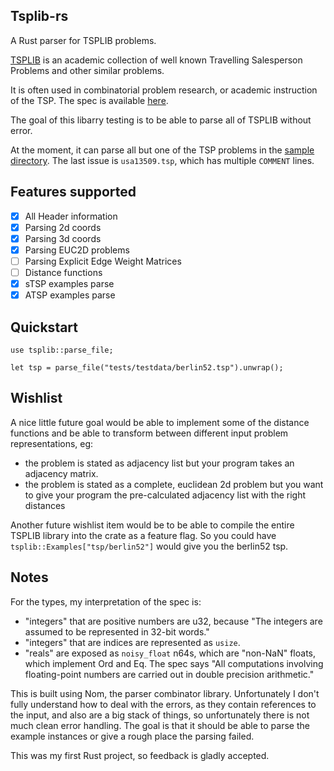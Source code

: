 Tsplib-rs
---------

A Rust parser for TSPLIB problems.

[TSPLIB](http://elib.zib.de/pub/mp-testdata/tsp/tsplib/tsplib.html) is an academic collection of well known Travelling Salesperson Problems and other similar problems.

It is often used in combinatorial problem research, or academic instruction of the TSP. The spec is available [here](http://comopt.ifi.uni-heidelberg.de/software/TSPLIB95/tsp95.pdf).

The goal of this libarry testing is to be able to parse all of TSPLIB without error.

At the moment, it can parse all but one of the TSP problems in the [sample directory](http://comopt.ifi.uni-heidelberg.de/software/TSPLIB95/tsp/). The last issue is `usa13509.tsp`, which has multiple `COMMENT` lines.


Features supported
-------------

- [x] All Header information
- [x] Parsing 2d coords
- [x] Parsing 3d coords
- [x] Parsing EUC2D problems
- [ ] Parsing Explicit Edge Weight Matrices
- [ ] Distance functions
- [x] sTSP examples parse
- [x] ATSP examples parse

Quickstart
---
```
use tsplib::parse_file;

let tsp = parse_file("tests/testdata/berlin52.tsp").unwrap();
```

Wishlist
--------
A nice little future goal would be able to implement some of the distance functions and be able to transform between
different input problem representations, eg:

* the problem is stated as adjacency list but your program takes an adjacency matrix.
* the problem is stated as a complete, euclidean 2d problem but you want to give your program the pre-calculated adjacency list with the right distances

Another future wishlist item would be to be able to compile the entire TSPLIB library into the crate as a feature flag. So you could have
`tsplib::Examples["tsp/berlin52"]` would give you the berlin52 tsp.

Notes
-----
For the types, my interpretation of the spec is:
* "integers" that are positive numbers are u32, because "The integers are assumed to be represented in 32-bit words."
* "integers" that are indices are represented as `usize`.
* "reals" are exposed as `noisy_float` n64s, which are "non-NaN" floats, which implement Ord and Eq. The spec says "All computations involving floating-point numbers are carried out in double precision arithmetic."

This is built using Nom, the parser combinator library. Unfortunately I don't fully understand how to deal with the errors, as they contain references to the input, and also are a big stack of things, so unfortunately there is not much clean error handling. The goal is that it should be able to parse the example instances or give a rough place the parsing failed.

This was my first Rust project, so feedback is gladly accepted.
